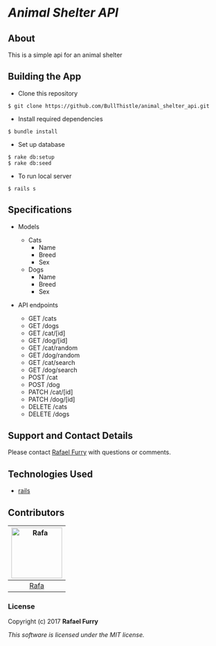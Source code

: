 #

# _Animal Shelter API_

## About

This is a simple api for an animal shelter

## Building the App

* Clone this repository

```
$ git clone https://github.com/BullThistle/animal_shelter_api.git
```

* Install required dependencies

```
$ bundle install
```

* Set up database

```
$ rake db:setup
$ rake db:seed
```

* To run local server

```
$ rails s
```
## Specifications
* Models
  * Cats
    * Name
    * Breed
    * Sex
  * Dogs
    * Name
    * Breed
    * Sex
    
* API endpoints
  * GET /cats
  * GET /dogs
  * GET /cat/[id]
  * GET /dog/[id]
  * GET /cat/random
  * GET /dog/random
  * GET /cat/search
  * GET /dog/search
  * POST /cat
  * POST /dog
  * PATCH /cat/[id]
  * PATCH /dog/[id]
  * DELETE /cats
  * DELETE /dogs

## Support and Contact Details

Please contact [Rafael Furry](rfurry@gmail.com) with questions or comments.


## Technologies Used

* [rails](http://rubyonrails.org/)

## Contributors

| [<img alt="Rafa" src="https://avatars0.githubusercontent.com/u/13779974?s=460&v=4" width="117">](https://github.com/bullthistle)
|:---:|
|[Rafa](https://github.com/bullthistle)|
### License

Copyright (c) 2017 **Rafael Furry**

*This software is licensed under the MIT license.*
